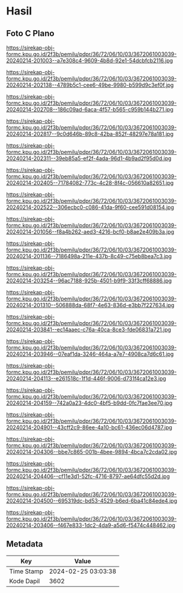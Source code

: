 # Hasil

## Foto C Plano

https://sirekap-obj-formc.kpu.go.id/2f3b/pemilu/pdpr/36/72/06/10/03/3672061003039-20240214-201003--a7e308c4-9609-4b8d-92e1-54dcbfcb2116.jpg

https://sirekap-obj-formc.kpu.go.id/2f3b/pemilu/pdpr/36/72/06/10/03/3672061003039-20240214-202138--4789b5c1-cee6-49be-9980-b599d9c3ef0f.jpg

https://sirekap-obj-formc.kpu.go.id/2f3b/pemilu/pdpr/36/72/06/10/03/3672061003039-20240214-202708--186c09ad-6aca-4f57-b565-c959b144b271.jpg

https://sirekap-obj-formc.kpu.go.id/2f3b/pemilu/pdpr/36/72/06/10/03/3672061003039-20240214-202817--9c0d646b-89c8-42ba-852f-48297e78a181.jpg

https://sirekap-obj-formc.kpu.go.id/2f3b/pemilu/pdpr/36/72/06/10/03/3672061003039-20240214-202311--39eb85a5-ef2f-4ada-96d1-4b9ad2f95d0d.jpg

https://sirekap-obj-formc.kpu.go.id/2f3b/pemilu/pdpr/36/72/06/10/03/3672061003039-20240214-202405--71784082-773c-4c28-8f4c-056610a82651.jpg

https://sirekap-obj-formc.kpu.go.id/2f3b/pemilu/pdpr/36/72/06/10/03/3672061003039-20240214-202522--306ecbc0-c086-41da-9f60-cee591d08154.jpg

https://sirekap-obj-formc.kpu.go.id/2f3b/pemilu/pdpr/36/72/06/10/03/3672061003039-20240214-201056--f8a4b262-aed3-4216-bcf0-b8ae2e409b3a.jpg

https://sirekap-obj-formc.kpu.go.id/2f3b/pemilu/pdpr/36/72/06/10/03/3672061003039-20240214-201136--7186498a-211e-437b-8c49-c75eb8bea7c3.jpg

https://sirekap-obj-formc.kpu.go.id/2f3b/pemilu/pdpr/36/72/06/10/03/3672061003039-20240214-203254--96ac7188-925b-4501-b9f9-33f3cff68886.jpg

https://sirekap-obj-formc.kpu.go.id/2f3b/pemilu/pdpr/36/72/06/10/03/3672061003039-20240214-201310--506888da-68f7-4e63-836d-e3bb7f227634.jpg

https://sirekap-obj-formc.kpu.go.id/2f3b/pemilu/pdpr/36/72/06/10/03/3672061003039-20240214-203841--ec14aaec-c76a-40ca-8ce3-fde06831a721.jpg

https://sirekap-obj-formc.kpu.go.id/2f3b/pemilu/pdpr/36/72/06/10/03/3672061003039-20240214-203946--07eaf1da-3246-464a-a7e7-4908ca7d6c61.jpg

https://sirekap-obj-formc.kpu.go.id/2f3b/pemilu/pdpr/36/72/06/10/03/3672061003039-20240214-204113--e261518c-1f1d-446f-9006-d731f4ca12e3.jpg

https://sirekap-obj-formc.kpu.go.id/2f3b/pemilu/pdpr/36/72/06/10/03/3672061003039-20240214-204159--742a0a23-4dc0-4bf5-b9dd-0fc7fae3ee70.jpg

https://sirekap-obj-formc.kpu.go.id/2f3b/pemilu/pdpr/36/72/06/10/03/3672061003039-20240214-204901--43cff2c9-86ee-4a10-bc61-436ec06d4787.jpg

https://sirekap-obj-formc.kpu.go.id/2f3b/pemilu/pdpr/36/72/06/10/03/3672061003039-20240214-204306--bbe7c865-001b-4bee-9894-4bca7c2cda02.jpg

https://sirekap-obj-formc.kpu.go.id/2f3b/pemilu/pdpr/36/72/06/10/03/3672061003039-20240214-204406--cf11e3d1-52fc-4716-8797-ae64dfc55d2d.jpg

https://sirekap-obj-formc.kpu.go.id/2f3b/pemilu/pdpr/36/72/06/10/03/3672061003039-20240214-204500--695319dc-bd53-4529-b6ed-6ba41c84ede4.jpg

https://sirekap-obj-formc.kpu.go.id/2f3b/pemilu/pdpr/36/72/06/10/03/3672061003039-20240214-203406--f467e833-1dc2-4da9-a5d6-f5474c448462.jpg


## Metadata

| Key        | Value               |
| ---------- | ------------------- |
| Time Stamp | 2024-02-25 03:03:38 |
| Kode Dapil | 3602                |



